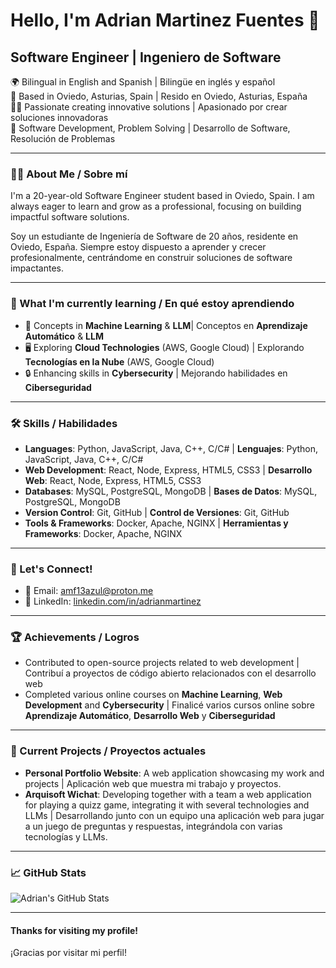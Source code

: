 # Hello, I'm Adrian Martinez Fuentes 👋

## Software Engineer | Ingeniero de Software

🌍 Bilingual in English and Spanish | Bilingüe en inglés y español  
📍 Based in Oviedo, Asturias, Spain | Resido en Oviedo, Asturias, España  
🧑‍💻 Passionate creating innovative solutions | Apasionado por crear soluciones innovadoras  
🔧 Software Development, Problem Solving | Desarrollo de Software, Resolución de Problemas 

---

### 🧑‍💻 About Me / Sobre mí

I'm a 20-year-old Software Engineer student based in Oviedo, Spain. I am always eager to learn and grow as a professional, focusing on building impactful software solutions.

Soy un estudiante de Ingeniería de Software de 20 años, residente en Oviedo, España. Siempre estoy dispuesto a aprender y crecer profesionalmente, centrándome en construir soluciones de software impactantes.

---

### 🌱 What I'm currently learning / En qué estoy aprendiendo

- 🧠 Concepts in **Machine Learning** & **LLM**| Conceptos en **Aprendizaje Automático** & **LLM**
- 🖥️ Exploring **Cloud Technologies** (AWS, Google Cloud) | Explorando **Tecnologías en la Nube** (AWS, Google Cloud)  
- 🔒 Enhancing skills in **Cybersecurity** | Mejorando habilidades en **Ciberseguridad**

---

### 🛠️ Skills / Habilidades

- **Languages**: Python, JavaScript, Java, C++, C/C# | **Lenguajes**: Python, JavaScript, Java, C++, C/C#
- **Web Development**: React, Node, Express, HTML5, CSS3 | **Desarrollo Web**: React, Node, Express, HTML5, CSS3  
- **Databases**: MySQL, PostgreSQL, MongoDB | **Bases de Datos**: MySQL, PostgreSQL, MongoDB  
- **Version Control**: Git, GitHub | **Control de Versiones**: Git, GitHub  
- **Tools & Frameworks**: Docker, Apache, NGINX | **Herramientas y Frameworks**: Docker, Apache, NGINX

---

### 💬 Let's Connect!

- 📧 Email: [amf13azul@proton.me](mailto:amf13azul@proton.me)  
- 💼 LinkedIn: [linkedin.com/in/adrianmartinez](https://linkedin.com/in/adrianmfuentes)  

---

### 🏆 Achievements / Logros

- Contributed to open-source projects related to web development | Contribuí a proyectos de código abierto relacionados con el desarrollo web  
- Completed various online courses on **Machine Learning**, **Web Development** and **Cybersecurity** | Finalicé varios cursos online sobre **Aprendizaje Automático**, **Desarrollo Web** y **Ciberseguridad**  

---

### 🚀 Current Projects / Proyectos actuales

- **Personal Portfolio Website**: A web application showcasing my work and projects | Aplicación web que muestra mi trabajo y proyectos.  
- **Arquisoft Wichat**: Developing together with a team a web application for playing a quizz game, 
integrating it with several technologies and LLMs | Desarrollando junto con un equipo una aplicación web para jugar a un juego de preguntas y respuestas, integrándola con varias tecnologías y LLMs.


---

### 📈 GitHub Stats

![Adrian's GitHub Stats](https://github-readme-stats.vercel.app/api?username=adrianmfuentes&show_icons=true&count_private=true&hide=prs&theme=radical)

---

#### Thanks for visiting my profile!  
¡Gracias por visitar mi perfil!

